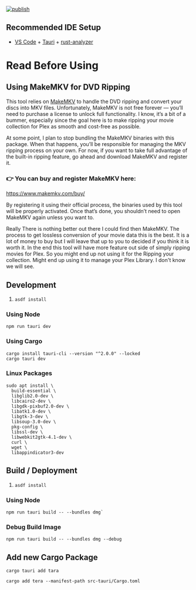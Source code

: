 [![publish](https://github.com/brand-it/reelix/actions/workflows/tauri-build.yml/badge.svg?branch=release)](https://github.com/brand-it/reelix/actions/workflows/tauri-build.yml)

## Recommended IDE Setup

- [VS Code](https://code.visualstudio.com/) + [Tauri](https://marketplace.visualstudio.com/items?itemName=tauri-apps.tauri-vscode) + [rust-analyzer](https://marketplace.visualstudio.com/items?itemName=rust-lang.rust-analyzer)

# Read Before Using

## Using MakeMKV for DVD Ripping

This tool relies on [MakeMKV](https://www.makemkv.com/) to handle the DVD ripping and convert your discs into MKV files. Unfortunately, MakeMKV is not free forever — you’ll need to purchase a license to unlock full functionality. I know, it’s a bit of a bummer, especially since the goal here is to make ripping your movie collection for Plex as smooth and cost-free as possible.

At some point, I plan to stop bundling the MakeMKV binaries with this package. When that happens, you’ll be responsible for managing the MKV ripping process on your own. For now, if you want to take full advantage of the built-in ripping feature, go ahead and download MakeMKV and register it.

### 👉 You can buy and register MakeMKV here:

https://www.makemkv.com/buy/

By registering it using their official process, the binaries used by this tool will be properly activated. Once that’s done, you shouldn’t need to open MakeMKV again unless you want to.

Really There is nothing better out there I could find then MakeMKV. The process to get lossless conversion of your movie data this is the best. It is a lot of money to buy but I will leave that up to you to decided if you think it is worth it. In the end this tool will have more feature out side of simply ripping movies for Plex. So you might end up not using it for the Ripping your collection. Might end up using it to manage your Plex Library. I don't know we will see.

## Development

1. `asdf install`

### Using Node

```
npm run tauri dev
```

### Using Cargo

```
cargo install tauri-cli --version "^2.0.0" --locked
cargo tauri dev
```

### Linux Packages

```
sudo apt install \
  build-essential \
  libglib2.0-dev \
  libcairo2-dev \
  libgdk-pixbuf2.0-dev \
  libatk1.0-dev \
  libgtk-3-dev \
  libsoup-3.0-dev \
  pkg-config \
  libssl-dev \
  libwebkit2gtk-4.1-dev \
  curl \
  wget \
  libappindicator3-dev
```

## Build / Deployment

1. `asdf install`

### Using Node

```
npm run tauri build -- --bundles dmg`
```

### Debug Build Image

```shell
npm run tauri build -- --bundles dmg --debug
```

## Add new Cargo Package

```shell
cargo tauri add tara
```

```shell
cargo add tera --manifest-path src-tauri/Cargo.toml
```
